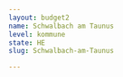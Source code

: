 ```yaml
---
layout: budget2
name: Schwalbach am Taunus
level: kommune
state: HE
slug: Schwalbach-am-Taunus

---
```



